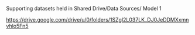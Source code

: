 
Supporting datasets held in Shared Drive/Data Sources/ Model 1

https://drive.google.com/drive/u/0/folders/1SZgl2L037LK_DJ0JeDDMXxmnvhlo5Fn5
